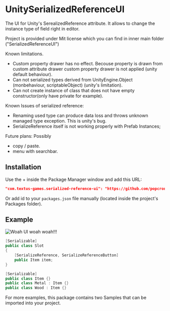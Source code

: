 # UnitySerializedReferenceUI
The UI for Unity's SerealizedReference attribute. It allows to change the instance type of field right in editor.

Project is provided under Mit license which you can find in inner main folder ("SerializedReferenceUI")

Known limitations.
- Custom property drawer has no effect. Becouse property is drawn from custom attribute drawer custom property drawer is not applied (unity default behaviour).
- Can not serialized types derived from UnityEngine.Object (monbehaviour, scriptableObject) (unity's limitation).
- Can not create instance of class that does not have empty constructor(only have private for example).

Known Issues of serialized reference: 
- Renaming used type can produce data loss and throws unknown managed type exception. This is unity's bug.
- SerializeReference itself is not working properly with Prefab Instances;

Future plans:
Possibly
- copy / paste.
- menu with searchbar.

## Installation
Use the + inside the Package Manager window and add this URL:
```json
"com.textus-games.serialized-reference-ui": "https://github.com/popcron/UnitySerializedReferenceUI.git"
```
Or add id to your `packages.json` file manually (located inside the project's Packages folder).

## Example
![Woah UI woah woah!!!](https://cdn.discordapp.com/attachments/784916261871550494/847185548632260628/unknown.png)
```cs
[Serializable]
public class Slot
{
    [SerializeReference, SerializeReferenceButton]
    public Item item;
}

[Serializable]
public class Item {}
public class Metal : Item {}
public class Wood : Item {}
```

For more examples, this package contains two Samples that can be imported into your project.